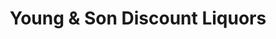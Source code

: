 ---
title: "Young & Son Discount Liquors"
url: /dundalk/young-and-son-discount-liquors/
shop: alcohol
---